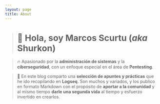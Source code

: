 ```yaml
---
layout: page
title: About
---
```



  > # 👋 **Hola, soy Marcos Scurtu** (*aka* **Shurkon**)  


  > 🔥 Apasionado por la **administración de sistemas** y la **ciberseguridad**, con un enfoque especial en el área de **Pentesting**.  


  > 🧠 En este blog comparto una **selección de apuntes y prácticas** que he ido recopilando en **Logseq**. Son muchos y variados, y los publico en formato Markdown con el propósito de **aportar a la comunidad** y al mismo tiempo **darle una segunda vida** al tiempo y esfuerzo invertido en crearlos.  
